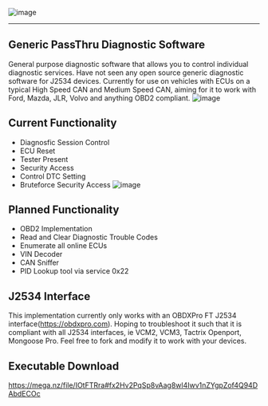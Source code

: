 ![image](https://github.com/user-attachments/assets/0283746b-6880-4dab-a376-7861bda1d027)
*** 
## Generic PassThru Diagnostic Software
General purpose diagnostic software that allows you to control individual diagnostic services. Have not seen any open source generic diagnostic software for J2534 devices. Currently for use on vehicles with ECUs on a typical High Speed CAN and Medium Speed CAN, aiming for it to work with Ford, Mazda, JLR, Volvo and anything OBD2 compliant.
![image](https://github.com/user-attachments/assets/c43cbd55-5c05-4653-8ea9-c111af294497)

## Current Functionality 
- Diagnosfic Session Control
- ECU Reset
- Tester Present
- Security Access
- Control DTC Setting
- Bruteforce Security Access
![image](https://github.com/user-attachments/assets/3f2eaa98-8e04-45a7-8b6a-b19dd6c526fd)

## Planned Functionality 
- OBD2 Implementation
- Read and Clear Diagnostic Trouble Codes
- Enumerate all online ECUs
- VIN Decoder
- CAN Sniffer
- PID Lookup tool via service 0x22

## J2534 Interface
This implementation currently only works with an OBDXPro FT J2534 interface(https://obdxpro.com). Hoping to troubleshoot it such that it is compliant with all J2534 interfaces, ie VCM2, VCM3, Tactrix Openport, Mongoose Pro. Feel free to fork and modify it to work with your devices.


## Executable Download
https://mega.nz/file/IOtFTRra#fx2Hv2PqSp8vAag8wl4Iwv1nZYgpZof4Q94DAbdECOc
